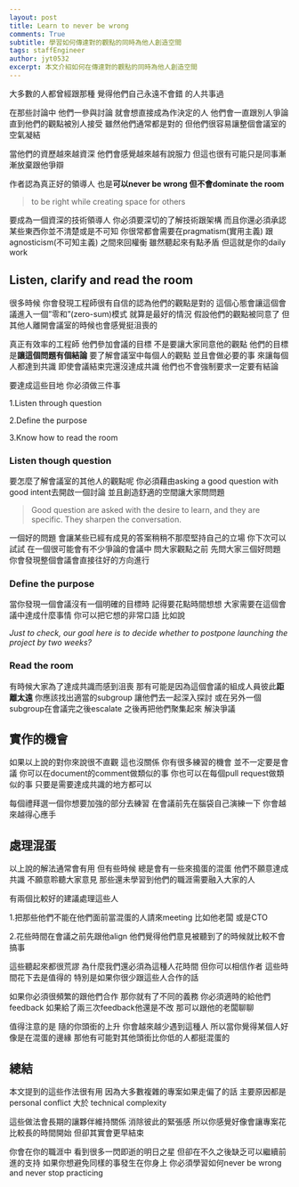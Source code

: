 ```yaml
---
layout: post
title: Learn to never be wrong
comments: True 
subtitle: 學習如何傳達對的觀點的同時為他人創造空間
tags: staffEngineer
author: jyt0532
excerpt: 本文介紹如何在傳達對的觀點的同時為他人創造空間
---
```


大多數的人都曾經跟那種 覺得他們自己永遠不會錯 的人共事過 

在那些討論中 他們一參與討論 就會想直接成為作決定的人 他們會一直跟別人爭論 直到他們的觀點被別人接受 雖然他們通常都是對的 但他們很容易讓整個會議室的空氣凝結

當他們的資歷越來越資深 他們會感覺越來越有說服力 但這也很有可能只是同事漸漸放棄跟他爭辯 


作者認為真正好的領導人 也是**可以never be wrong 但不會dominate the room**

> to be right while creating space for others

要成為一個資深的技術領導人 你必須要深切的了解技術跟架構 而且你還必須承認某些東西你並不清楚或是不可知 你很常都會需要在pragmatism(實用主義) 跟 agnosticism(不可知主義) 之間來回權衡 雖然聽起來有點矛盾 但這就是你的daily work

## Listen, clarify and read the room

很多時候 你會發現工程師很有自信的認為他們的觀點是對的 這個心態會讓這個會議進入一個”零和”(zero-sum)模式 就算是最好的情況 假設他們的觀點被同意了 但其他人離開會議室的時候也會感覺挺沮喪的

真正有效率的工程師 他們參加會議的目標 不是要讓大家同意他的觀點 他們的目標是**讓這個問題有個結論** 要了解會議室中每個人的觀點 並且會做必要的事 來讓每個人都達到共識 即使會議結束完還沒達成共識 他們也不會強制要求一定要有結論

要達成這些目地 你必須做三件事 

1.Listen through question

2.Define the purpose

3.Know how to read the room

### Listen though question

要怎麼了解會議室的其他人的觀點呢 你必須藉由asking a good question with good intent去開啟一個討論 並且創造舒適的空間讓大家問問題

> Good question are asked with the desire to learn, and they are specific. They sharpen the conversation.

一個好的問題 會讓某些已經有成見的答案稍稍不那麼堅持自己的立場 你下次可以試試 在一個很可能會有不少爭論的會議中 問大家觀點之前 先問大家三個好問題 你會發現整個會議會直接往好的方向進行


### Define the purpose
 
當你發現一個會議沒有一個明確的目標時 記得要花點時間想想 大家需要在這個會議中達成什麼事情 你可以把它想的非常口語 比如說

*Just to check, our goal here is to decide whether to postpone launching the project by two weeks?*

### Read the room

有時候大家為了達成共識而感到沮喪 那有可能是因為這個會議的組成人員彼此**距離太遠** 你應該找出適當的subgroup 讓他們去一起深入探討 或在另外一個subgroup在會議完之後escalate 之後再把他們聚集起來 解決爭議

## 實作的機會

如果以上說的對你來說很不直觀 這也沒關係 你有很多練習的機會 並不一定要是會議 你可以在document的comment做類似的事 你也可以在每個pull request做類似的事 只要是需要達成共識的地方都可以

每個禮拜選一個你想要加強的部分去練習 在會議前先在腦袋自己演練一下 你會越來越得心應手

## 處理混蛋

以上說的解法通常會有用 但有些時候 總是會有一些來搗蛋的混蛋 他們不願意達成共識 不願意聆聽大家意見 那些還未學習到他們的職涯需要融入大家的人

有兩個比較好的建議處理這些人

1.把那些他們不能在他們面前當混蛋的人請來meeting 比如他老闆 或是CTO

2.花些時間在會議之前先跟他align 他們覺得他們意見被聽到了的時候就比較不會搞事

這些聽起來都很荒謬 為什麼我們還必須為這種人花時間 但你可以相信作者 這些時間花下去是值得的 特別是如果你很少跟這些人合作的話

如果你必須很頻繁的跟他們合作 那你就有了不同的義務 你必須適時的給他們feedback 如果給了兩三次feedback他還是不改 那可以跟他的老闆聊聊

值得注意的是 隨的你頭銜的上升 你會越來越少遇到這種人 所以當你覺得某個人好像是在混蛋的邊緣 那他有可能對其他頭銜比你低的人都挺混蛋的

## 總結

本文提到的這些作法很有用 因為大多數複雜的專案如果走偏了的話 主要原因都是personal conflict 大於 technical complexity 

這些做法會長期的讓夥伴維持關係 消除彼此的緊張感 所以你感覺好像會讓專案花比較長的時間開始 但卻其實會更早結束 

你會在你的職涯中 看到很多一閃即逝的明日之星 但卻在不久之後缺乏可以繼續前進的支持 如果你想避免同樣的事發生在你身上 你必須學習如何never be wrong and never stop practicing

